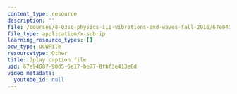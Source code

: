 ```yaml
---
content_type: resource
description: ''
file: /courses/8-03sc-physics-iii-vibrations-and-waves-fall-2016/67e9408790d55e17be778fbf3e413e6d_QxemLb8-5AA.vtt
file_type: application/x-subrip
learning_resource_types: []
ocw_type: OCWFile
resourcetype: Other
title: 3play caption file
uid: 67e94087-90d5-5e17-be77-8fbf3e413e6d
video_metadata:
  youtube_id: null
---
```

